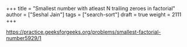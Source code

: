 +++
title = "Smallest number with atleast N trailing zeroes in factorial"
author = ["Seshal Jain"]
tags = ["search-sort"]
draft = true
weight = 2111
+++

<https://practice.geeksforgeeks.org/problems/smallest-factorial-number5929/1>
